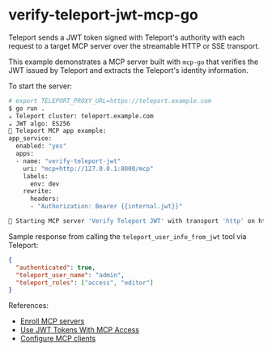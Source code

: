 # verify-teleport-jwt-mcp-go

Teleport sends a JWT token signed with Teleport's authority with each request
to a target MCP server over the streamable HTTP or SSE transport.

This example demonstrates a MCP server built with `mcp-go` that verifies the
JWT issued by Teleport and extracts the Teleport's identity information.

To start the server:
```bash
# export TELEPORT_PROXY_URL=https://teleport.example.com
$ go run .
☕ Teleport cluster: teleport.example.com
☕ JWT algo: ES256
🚀 Teleport MCP app example:
app_service:
  enabled: "yes"
  apps:
  - name: "verify-teleport-jwt"
    uri: "mcp+http://127.0.0.1:8000/mcp"
    labels:
      env: dev
    rewrite:
      headers:
	  - "Authorization: Bearer {{internal.jwt}}"

🏁 Starting MCP server 'Verify Teleport JWT' with transport 'http' on http://127.0.0.1:8000/mcp
```

Sample response from calling the `teleport_user_info_from_jwt` tool via
Teleport:
```json
{
  "authenticated": true,
  "teleport_user_name": "admin",
  "teleport_roles": ["access", "editor"]
}
```

References:
- [Enroll MCP servers](https://goteleport.com/docs/enroll-resources/mcp-access/)
- [Use JWT Tokens With MCP Access](https://goteleport.com/docs/enroll-resources/application-access/jwt/introduction/)
- [Configure MCP clients](https://goteleport.com/docs/connect-your-client/model-context-protocol/mcp-access/)

